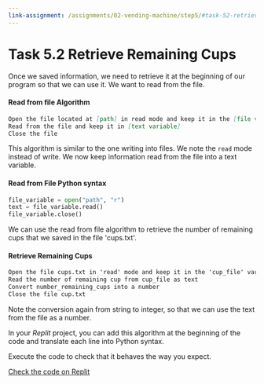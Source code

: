 ```yaml
---
link-assignment: /assignments/02-vending-machine/step5/#task-52-retrieve-remaining-cups
---
```


# Task 5.2 Retrieve Remaining Cups

Once we saved information, we need to retrieve it at the beginning of our program so that we can use it. We want to read from the file.

#### Read from file Algorithm

```markdown
Open the file located at [path] in read mode and keep it in the [file variable]
Read from the file and keep it in [text variable]
Close the file
```

This algorithm is similar to the one writing into files. We note the `read` mode instead of write. We now keep information read from the file into a text variable.

#### Read from File Python syntax

```python
file_variable = open("path", "r")
text = file_variable.read()
file_variable.close()
```

We can use the read from file algorithm to retrieve the number of remaining cups that we saved in the file 'cups.txt'.

#### Retrieve Remaining Cups

```markdown
Open the file cups.txt in 'read' mode and keep it in the 'cup_file' variable
Read the number of remaining cup from cup_file as text
Convert number_remaining_cups into a number
Close the file cup.txt
```

Note the conversion again from string to integer, so that we can use the text from the file as a number.

In your _Replit_ project, you can add this algorithm at the beginning of the code and translate each line into Python syntax.

Execute the code to check that it behaves the way you expect.

[Check the code on Replit](https://repl.it/@IO1075/02-vending-machine-step5-2)